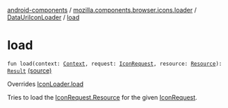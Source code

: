 [android-components](../../index.md) / [mozilla.components.browser.icons.loader](../index.md) / [DataUriIconLoader](index.md) / [load](./load.md)

# load

`fun load(context: `[`Context`](https://developer.android.com/reference/android/content/Context.html)`, request: `[`IconRequest`](../../mozilla.components.browser.icons/-icon-request/index.md)`, resource: `[`Resource`](../../mozilla.components.browser.icons/-icon-request/-resource/index.md)`): `[`Result`](../-icon-loader/-result/index.md) [(source)](https://github.com/mozilla-mobile/android-components/blob/master/components/browser/icons/src/main/java/mozilla/components/browser/icons/loader/DataUriIconLoader.kt#L16)

Overrides [IconLoader.load](../-icon-loader/load.md)

Tries to load the [IconRequest.Resource](../../mozilla.components.browser.icons/-icon-request/-resource/index.md) for the given [IconRequest](../../mozilla.components.browser.icons/-icon-request/index.md).

